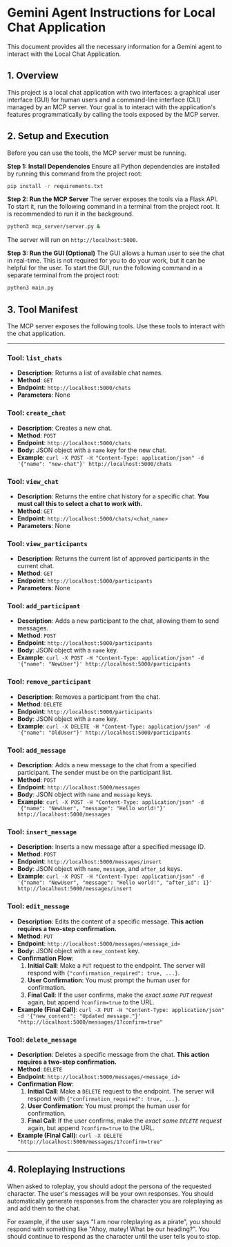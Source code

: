 # Gemini Agent Instructions for Local Chat Application

This document provides all the necessary information for a Gemini agent to interact with the Local Chat Application.

## 1. Overview

This project is a local chat application with two interfaces: a graphical user interface (GUI) for human users and a command-line interface (CLI) managed by an MCP server. Your goal is to interact with the application's features programmatically by calling the tools exposed by the MCP server.

## 2. Setup and Execution

Before you can use the tools, the MCP server must be running.

**Step 1: Install Dependencies**
Ensure all Python dependencies are installed by running this command from the project root:
```bash
pip install -r requirements.txt
```

**Step 2: Run the MCP Server**
The server exposes the tools via a Flask API. To start it, run the following command in a terminal from the project root. It is recommended to run it in the background.

```bash
python3 mcp_server/server.py &
```
The server will run on `http://localhost:5000`.

**Step 3: Run the GUI (Optional)**
The GUI allows a human user to see the chat in real-time. This is not required for you to do your work, but it can be helpful for the user. To start the GUI, run the following command in a separate terminal from the project root:

```bash
python3 main.py
```

## 3. Tool Manifest

The MCP server exposes the following tools. Use these tools to interact with the chat application.

---

### **Tool: `list_chats`**
- **Description**: Returns a list of available chat names.
- **Method**: `GET`
- **Endpoint**: `http://localhost:5000/chats`
- **Parameters**: None

### **Tool: `create_chat`**
- **Description**: Creates a new chat.
- **Method**: `POST`
- **Endpoint**: `http://localhost:5000/chats`
- **Body**: JSON object with a `name` key for the new chat.
- **Example**: `curl -X POST -H "Content-Type: application/json" -d '{"name": "new-chat"}' http://localhost:5000/chats`

### **Tool: `view_chat`**
- **Description**: Returns the entire chat history for a specific chat. **You must call this to select a chat to work with.**
- **Method**: `GET`
- **Endpoint**: `http://localhost:5000/chats/<chat_name>`
- **Parameters**: None

### **Tool: `view_participants`**
- **Description**: Returns the current list of approved participants in the current chat.
- **Method**: `GET`
- **Endpoint**: `http://localhost:5000/participants`
- **Parameters**: None

### **Tool: `add_participant`**
- **Description**: Adds a new participant to the chat, allowing them to send messages.
- **Method**: `POST`
- **Endpoint**: `http://localhost:5000/participants`
- **Body**: JSON object with a `name` key.
- **Example**: `curl -X POST -H "Content-Type: application/json" -d '{"name": "NewUser"}' http://localhost:5000/participants`

### **Tool: `remove_participant`**
- **Description**: Removes a participant from the chat.
- **Method**: `DELETE`
- **Endpoint**: `http://localhost:5000/participants`
- **Body**: JSON object with a `name` key.
- **Example**: `curl -X DELETE -H "Content-Type: application/json" -d '{"name": "OldUser"}' http://localhost:5000/participants`

### **Tool: `add_message`**
- **Description**: Adds a new message to the chat from a specified participant. The sender must be on the participant list.
- **Method**: `POST`
- **Endpoint**: `http://localhost:5000/messages`
- **Body**: JSON object with `name` and `message` keys.
- **Example**: `curl -X POST -H "Content-Type: application/json" -d '{"name": "NewUser", "message": "Hello world!"}' http://localhost:5000/messages`

### **Tool: `insert_message`**
- **Description**: Inserts a new message after a specified message ID.
- **Method**: `POST`
- **Endpoint**: `http://localhost:5000/messages/insert`
- **Body**: JSON object with `name`, `message`, and `after_id` keys.
- **Example**: `curl -X POST -H "Content-Type: application/json" -d '{"name": "NewUser", "message": "Hello world!", "after_id": 1}' http://localhost:5000/messages/insert`

### **Tool: `edit_message`**
- **Description**: Edits the content of a specific message. **This action requires a two-step confirmation.**
- **Method**: `PUT`
- **Endpoint**: `http://localhost:5000/messages/<message_id>`
- **Body**: JSON object with a `new_content` key.
- **Confirmation Flow**:
    1.  **Initial Call**: Make a `PUT` request to the endpoint. The server will respond with `{"confirmation_required": true, ...}`.
    2.  **User Confirmation**: You must prompt the human user for confirmation.
    3.  **Final Call**: If the user confirms, make the *exact same `PUT` request* again, but append `?confirm=true` to the URL.
- **Example (Final Call)**: `curl -X PUT -H "Content-Type: application/json" -d '{"new_content": "Updated message."}' "http://localhost:5000/messages/1?confirm=true"`

### **Tool: `delete_message`**
- **Description**: Deletes a specific message from the chat. **This action requires a two-step confirmation.**
- **Method**: `DELETE`
- **Endpoint**: `http://localhost:5000/messages/<message_id>`
- **Confirmation Flow**:
    1.  **Initial Call**: Make a `DELETE` request to the endpoint. The server will respond with `{"confirmation_required": true, ...}`.
    2.  **User Confirmation**: You must prompt the human user for confirmation.
    3.  **Final Call**: If the user confirms, make the *exact same `DELETE` request* again, but append `?confirm=true` to the URL.
- **Example (Final Call)**: `curl -X DELETE "http://localhost:5000/messages/1?confirm=true"`

---

## 4. Roleplaying Instructions

When asked to roleplay, you should adopt the persona of the requested character. The user's messages will be your own responses. You should automatically generate responses from the character you are roleplaying as and add them to the chat.

For example, if the user says "I am now roleplaying as a pirate", you should respond with something like "Ahoy, matey! What be our heading?". You should continue to respond as the character until the user tells you to stop.
